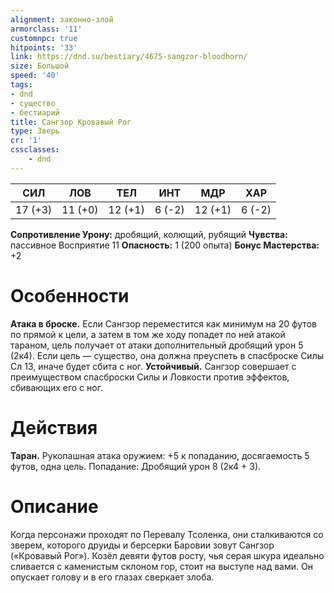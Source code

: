 ```yaml
---
alignment: законно-злой
armorclass: '11'
customnpc: true
hitpoints: '33'
link: https://dnd.su/bestiary/4675-sangzor-bloodhorn/
size: Большой
speed: '40'
tags:
- dnd
- существо
- бестиарий
title: Сангзор Кровавый Рог
type: Зверь
cr: '1'
cssclasses:
    - dnd
---
```



| СИЛ | ЛОВ | ТЕЛ | ИНТ | МДР | ХАР |
|---|---|---|---|---|---|
| 17 (+3) | 11 (+0) | 12 (+1) | 6 (-2) | 12 (+1) | 6 (-2) |
**Сопротивление Урону:** дробящий, колющий, рубящий
**Чувства:** пассивное Восприятие 11
**Опасность:** 1 (200 опыта)
**Бонус Мастерства:** +2


# Особенности
**Атака в броске.** Если Сангзор переместится как минимум на 20 футов по прямой к цели, а затем в том же ходу попадет по ней атакой тараном, цель получает от атаки дополнительный дробящий урон 5 (2к4). Если цель — существо, она должна преуспеть в спасброске Силы Сл 13, иначе будет сбита с ног.
**Устойчивый.** Сангзор совершает с преимуществом спасброски Силы и Ловкости против эффектов, сбивающих его с ног.


# Действия
**Таран.** Рукопашная атака оружием: +5 к попаданию, досягаемость 5 футов, одна цель. Попадание: Дробящий урон 8 (2к4 + 3).


# Описание
Когда персонажи проходят по Перевалу Тсоленка, они сталкиваются со зверем, которого друиды и берсерки Баровии зовут Сангзор («Кровавый Рог»). Козёл девяти футов росту, чья серая шкура идеально сливается с каменистым склоном гор, стоит на выступе над вами. Он опускает голову и в его глазах сверкает злоба.